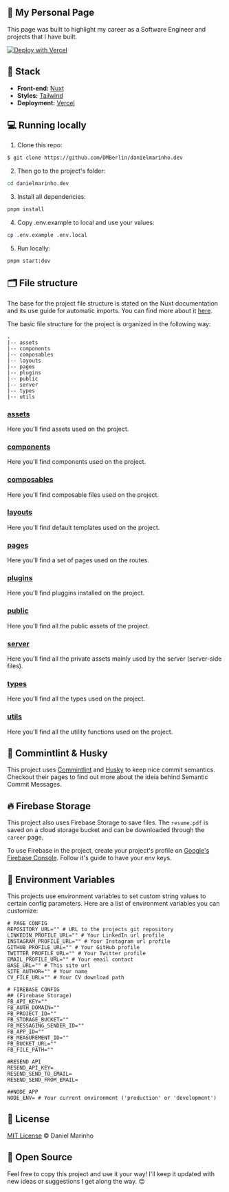 ## 🚀 My Personal Page

This page was built to highlight my career as a Software Engineer and projects that I have built.

[![Deploy with Vercel](https://vercel.com/button)](https://vercel.com/new/clone?repository-url=https%3A%2F%2Fgithub.com%2FDMBerlin%2Fdanielmarinho.dev)

## 🧩 Stack

- **Front-end:** [Nuxt](https://nuxt.com/)
- **Styles:** [Tailwind](https://tailwindcss.nuxtjs.org)
- **Deployment:** [Vercel](https://vercel.com/)

## 💻 Running locally

1. Clone this repo:

```sh
$ git clone https://github.com/DMBerlin/danielmarinho.dev
```

2. Then go to the project's folder:

```sh
cd danielmarinho.dev
```

3. Install all dependencies:

```sh
pnpm install
```

4. Copy .env.example to local and use your values:

```sh
cp .env.example .env.local
```

5. Run locally:

```sh
pnpm start:dev
```

## 🗂️ File structure

The base for the project file structure is stated on the Nuxt documentation and its use guide for automatic imports. You can find more about it [here](https://nuxt.com/docs/getting-started/introduction).

The basic file structure for the project is organized in the following way:

```
.
|-- assets
|-- components
|-- composables
|-- layouts
|-- pages
|-- plugins
|-- public
|-- server
|-- types
|-- utils
```

### [assets](https://github.com/DMBerlin/danielmarinho.dev/assets)

Here you'll find assets used on the project.

### [components](https://github.com/DMBerlin/danielmarinho.dev/components)

Here you'll find components used on the project.

### [composables](https://github.com/DMBerlin/danielmarinho.dev/composables)

Here you'll find composable files used on the project.

### [layouts](https://github.com/zenorocha/zenorocha.com/tree/master/layouts)

Here you'll find default templates used on the project.

### [pages](https://github.com/DMBerlin/danielmarinho.dev/pages)

Here you'll find a set of pages used on the routes.

### [plugins](https://github.com/DMBerlin/danielmarinho.dev/plugins)

Here you'll find pluggins installed on the project.

### [public](https://github.com/DMBerlin/danielmarinho.dev/public)

Here you'll find all the public assets of the project.

### [server](https://github.com/DMBerlin/danielmarinho.dev/server)

Here you'll find all the private assets mainly used by the server (server-side files).

### [types](https://github.com/DMBerlin/danielmarinho.dev/types)

Here you'll find all the types used on the project.

### [utils](https://github.com/DMBerlin/danielmarinho.dev/utils)

Here you'll find all the utility functions used on the project.

## 🎨 Commintlint & Husky

This project uses [Commintlint](https://commitlint.js.org/#/) and [Husky](https://typicode.github.io/husky/) to keep nice commit semantics. Checkout their pages to find out more about the ideia behind Semantic Commit Messages.

## 🔥 Firebase Storage

This project also uses Firebase Storage to save files. The `resume.pdf` is saved on a cloud storage bucket and can be downloaded through the `career` page.

To use Firebase in the project, create your project's profile on [Google's Firebase Console](https://firebase.google.com). Follow it's guide to have your env keys.

## 📝 Environment Variables

This projects use environment variables to set custom string values to certain config parameters. Here are a list of environment variables you can customize:

```dotenv
# PAGE CONFIG
REPOSITORY_URL="" # URL to the projects git repository
LINKEDIN_PROFILE_URL="" # Your LinkedIn url profile
INSTAGRAM_PROFILE_URL="" # Your Instagram url profile
GITHUB_PROFILE_URL="" # Your GitHub profile
TWITTER_PROFILE_URL="" # Your Twitter profile
EMAIL_PROFILE_URL="" # Your email contact
BASE_URL="" # This site url
SITE_AUTHOR="" # Your name
CV_FILE_URL="" # Your CV download path

# FIREBASE CONFIG
## (Firebase Storage)
FB_API_KEY=""
FB_AUTH_DOMAIN=""
FB_PROJECT_ID=""
FB_STORAGE_BUCKET=""
FB_MESSAGING_SENDER_ID=""
FB_APP_ID=""
FB_MEASUREMENT_ID=""
FB_BUCKET_URL=""
FB_FILE_PATH=""

#RESEND API
RESEND_API_KEY=
RESEND_SEND_TO_EMAIL=
RESEND_SEND_FROM_EMAIL=

##NODE APP
NODE_ENV= # Your current environment ('production' or 'development')
```

## 📖 License

[MIT License](http://zenorocha.mit-license.org/) © Daniel Marinho

## 🤝 Open Source

Feel free to copy this project and use it your way! I'll keep it updated with new ideas or suggestions I get along the way. 😊

